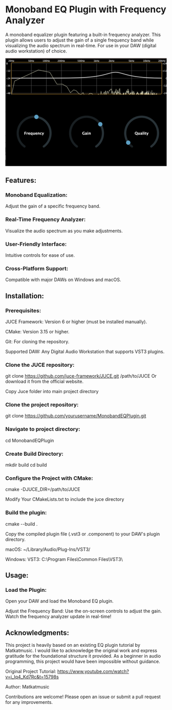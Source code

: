 # Monoband EQ Plugin with Frequency Analyzer
A monoband equalizer plugin featuring a built-in frequency analyzer. This plugin allows users to adjust the gain of a single frequency band while visualizing the audio spectrum in real-time. For use in your DAW (digital audio workstation) of choice.

![Alt Text](Images/FrequencyAnalyzer.png)

## Features:

### Monoband Equalization: 
Adjust the gain of a specific frequency band.

### Real-Time Frequency Analyzer: 
Visualize the audio spectrum as you make adjustments.

### User-Friendly Interface: 
Intuitive controls for ease of use.

### Cross-Platform Support: 
Compatible with major DAWs on Windows and macOS.

## Installation:

### Prerequisites:

JUCE Framework: Version 6 or higher (must be installed manually).

CMake: Version 3.15 or higher.

Git: For cloning the repository.

Supported DAW: Any Digital Audio Workstation that supports VST3 plugins.

### Clone the JUCE repository:

git clone https://github.com/juce-framework/JUCE.git /path/to/JUCE
Or download it from the official website.

Copy Juce folder into main project directory

### Clone the project repository:

git clone https://github.com/yourusername/MonobandEQPlugin.git

### Navigate to project directory:

cd MonobandEQPlugin

### Create Build Directory:

mkdir build
cd build

### Configure the Project with CMake:

cmake -DJUCE_DIR=/path/to/JUCE

Modify Your CMakeLists.txt to include the juce directory

### Build the plugin:

cmake --build .

Copy the compiled plugin file (.vst3 or .component) to your DAW's plugin directory.

macOS: ~/Library/Audio/Plug-Ins/VST3/

Windows:
VST3: C:\Program Files\Common Files\VST3\

## Usage:
### Load the Plugin: 
Open your DAW and load the Monoband EQ plugin.

Adjust the Frequency Band: Use the on-screen controls to adjust the gain.
Watch the frequency analyzer update in real-time!

## Acknowledgments:
This project is heavily based on an existing EQ plugin tutorial by Matkatmusic. I would like to acknowledge the original work and express gratitude for the foundational structure it provided. As a beginner in audio programming, this project would have been impossible without guidance.

Original Project Tutorial:
https://www.youtube.com/watch?v=i_Iq4_Kd7Rc&t=15798s

Author: Matkatmusic


Contributions are welcome! Please open an issue or submit a pull request for any improvements.
